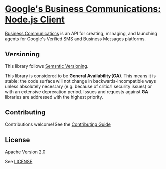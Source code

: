 # [Google's Business Communications: Node.js Client](https://github.com/google-business-communications/nodejs-businesscommunications)

[Business Communications](https://developers.google.com/business-communications/business-messages/reference/business-communications/rest) is an API for creating, managing, and launching agents for Google's Verified SMS and Business Messages platforms.

## Versioning

This library follows [Semantic Versioning](http://semver.org/).

This library is considered to be **General Availability (GA)**. This means it
is stable; the code surface will not change in backwards-incompatible ways
unless absolutely necessary (e.g. because of critical security issues) or with
an extensive deprecation period. Issues and requests against **GA** libraries
are addressed with the highest priority.

## Contributing

Contributions welcome! See the [Contributing Guide](https://github.com/google-business-communications/nodejs-businesscommunications/CONTRIBUTING.md).

## License

Apache Version 2.0

See [LICENSE](https://github.com/google-business-communications/nodejs-businesscommunications/LICENSE)
